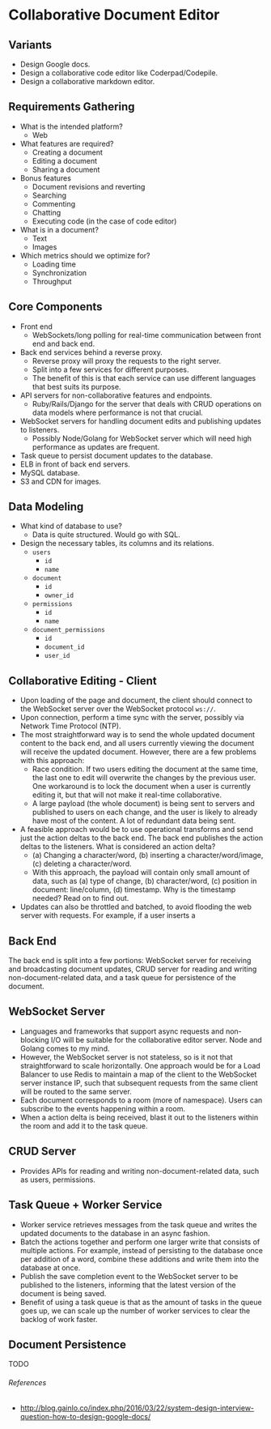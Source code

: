 # Collaborative Document Editor

## Variants

* Design Google docs.
* Design a collaborative code editor like Coderpad/Codepile.
* Design a collaborative markdown editor.

## Requirements Gathering

* What is the intended platform?
  * Web
* What features are required?
  * Creating a document
  * Editing a document
  * Sharing a document
* Bonus features
  * Document revisions and reverting
  * Searching
  * Commenting
  * Chatting
  * Executing code (in the case of code editor)
* What is in a document?
  * Text
  * Images
* Which metrics should we optimize for?
  * Loading time
  * Synchronization
  * Throughput

## Core Components

* Front end
  * WebSockets/long polling for real-time communication between front end and back end.
* Back end services behind a reverse proxy.
  * Reverse proxy will proxy the requests to the right server.
  * Split into a few services for different purposes.
  * The benefit of this is that each service can use different languages that best suits its purpose.
* API servers for non-collaborative features and endpoints.
  * Ruby/Rails/Django for the server that deals with CRUD operations on data models where performance is not that crucial.
* WebSocket servers for handling document edits and publishing updates to listeners.
  * Possibly Node/Golang for WebSocket server which will need high performance as updates are frequent.
* Task queue to persist document updates to the database.
* ELB in front of back end servers.
* MySQL database.
* S3 and CDN for images.

## Data Modeling

* What kind of database to use?
  * Data is quite structured. Would go with SQL.
* Design the necessary tables, its columns and its relations.
  * `users`
    * `id`
    * `name`
  * `document`
    * `id`
    * `owner_id`
  * `permissions`
    * `id`
    * `name`
  * `document_permissions`
    * `id`
    * `document_id`
    * `user_id`

## Collaborative Editing - Client

* Upon loading of the page and document, the client should connect to the WebSocket server over the WebSocket protocol `ws://`.
* Upon connection, perform a time sync with the server, possibly via Network Time Protocol (NTP).
* The most straightforward way is to send the whole updated document content to the back end, and all users currently viewing the document will receive the updated document. However, there are a few problems with this approach:
  * Race condition. If two users editing the document at the same time, the last one to edit will overwrite the changes by the previous user. One workaround is to lock the document when a user is currently editing it, but that will not make it real-time collaborative.
  * A large payload (the whole document) is being sent to servers and published to users on each change, and the user is likely to already have most of the content. A lot of redundant data being sent.
* A feasible approach would be to use operational transforms and send just the action deltas to the back end. The back end publishes the action deltas to the listeners. What is considered an action delta?
  * (a) Changing a character/word, (b) inserting a character/word/image, (c) deleting a character/word.
  * With this approach, the payload will contain only small amount of data, such as (a) type of change, (b) character/word, (c) position in document: line/column, (d) timestamp. Why is the timestamp needed? Read on to find out.
* Updates can also be throttled and batched, to avoid flooding the web server with requests. For example, if a user inserts a

## Back End

The back end is split into a few portions: WebSocket server for receiving and broadcasting document updates, CRUD server for reading and writing non-document-related data, and a task queue for persistence of the document.

## WebSocket Server

* Languages and frameworks that support async requests and non-blocking I/O will be suitable for the collaborative editor server. Node and Golang comes to my mind.
* However, the WebSocket server is not stateless, so is it not that straightforward to scale horizontally. One approach would be for a Load Balancer to use Redis to maintain a map of the client to the WebSocket server instance IP, such that subsequent requests from the same client will be routed to the same server.
* Each document corresponds to a room (more of namespace). Users can subscribe to the events happening within a room.
* When a action delta is being received, blast it out to the listeners within the room and add it to the task queue.

## CRUD Server

* Provides APIs for reading and writing non-document-related data, such as users, permissions.

## Task Queue + Worker Service

* Worker service retrieves messages from the task queue and writes the updated documents to the database in an async fashion.
* Batch the actions together and perform one larger write that consists of multiple actions. For example, instead of persisting to the database once per addition of a word, combine these additions and write them into the database at once.
* Publish the save completion event to the WebSocket server to be published to the listeners, informing that the latest version of the document is being saved.
* Benefit of using a task queue is that as the amount of tasks in the queue goes up, we can scale up the number of worker services to clear the backlog of work faster.

## Document Persistence

TODO

###### References

* http://blog.gainlo.co/index.php/2016/03/22/system-design-interview-question-how-to-design-google-docs/
